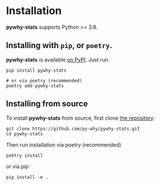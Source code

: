 Installation
============

**pywhy-stats** supports Python >= 3.8.

## Installing with ``pip``, or ``poetry``.

**pywhy-stats** is available [on PyPI](https://pypi.org/project/pywhy-stats/). Just run

    pip install pywhy-stats

    # or via poetry (recommended)
    poetry add pywhy-stats

## Installing from source

To install **pywhy-stats** from source, first clone [the repository](https://github.com/pywhy/pywhy-stats):

    git clone https://github.com/py-why/pywhy-stats.git
    cd pywhy-stats

Then run installation via poetry (recommended)

    poetry install

or via pip

    pip install -e .
